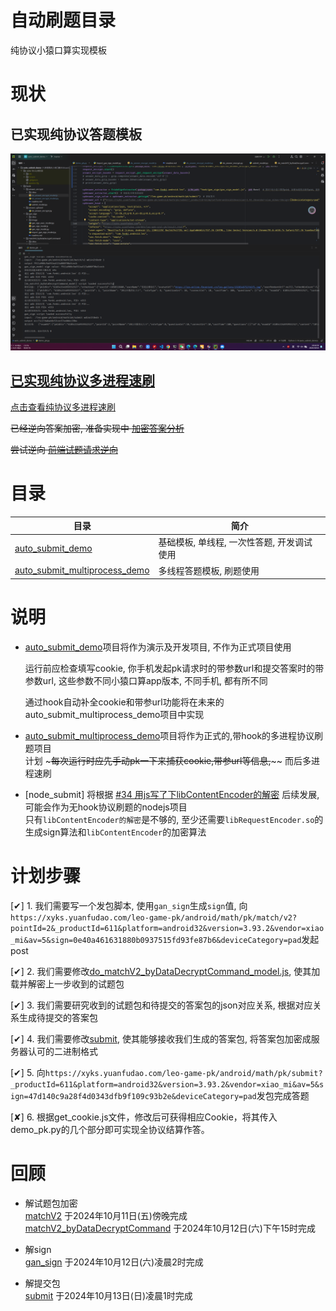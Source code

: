 # 自动刷题目录
纯协议小猿口算实现模板

# 现状
## 已实现纯协议答题模板
![image](./image/auto_submit.png)

## [已实现纯协议多进程速刷](demo/auto_submit_multiprocess_demo)  
[点击查看纯协议多进程速刷](https://github.com/user-attachments/assets/bc1974af-463b-45cf-92bf-1f778cb27826)

~~已经逆向答案加密, 准备实现中 [加密答案分析](../anay_answerEncrypt.js)~~

~~尝试逆向 [前端试题请求逆向](前端试题请求逆向.md)~~

# 目录
|目录|简介|
|--|--|
|[auto_submit_demo](demo/auto_submit_demo)|基础模板, 单线程, 一次性答题, 开发调试使用|
|[auto_submit_multiprocess_demo](demo/auto_submit_multiprocess_demo)|多线程答题模板, 刷题使用|

# 说明
- [auto_submit_demo](demo/auto_submit_demo)项目将作为演示及开发项目, 不作为正式项目使用  

  运行前应检查填写cookie, 你手机发起pk请求时的带参数url和提交答案时的带参数url, 这些参数不同小猿口算app版本, 不同手机, 都有所不同  

  通过hook自动补全cookie和带参url功能将在未来的auto_submit_multiprocess_demo项目中实现

- [auto_submit_multiprocess_demo](demo/auto_submit_multiprocess_demo)项目将作为正式的,带hook的多进程协议刷题项目  
计划 ~~~每次运行时应先手动pk一下来捕获cookie,带参url等信息,~~~~ 而后多进程速刷

- [node_submit] 将根据 [#34 用js写了下libContentEncoder的解密](https://github.com/xmexg/xyks/issues/34) 后续发展, 可能会作为无hook协议刷题的nodejs项目  
只有`libContentEncoder的解密`是不够的, 至少还需要`libRequestEncoder.so`的生成sign算法和`libContentEncoder`的加密算法

# 计划步骤
[✔] 1. 我们需要写一个发包脚本, 使用`gan_sign`生成`sign`值, 向`https://xyks.yuanfudao.com/leo-game-pk/android/math/pk/match/v2?pointId=2&_productId=611&platform=android32&version=3.93.2&vendor=xiao_mi&av=5&sign=0e40a461631880b0937515fd93fe87b6&deviceCategory=pad`发起post

[✔] 2. 我们需要修改[do_matchV2_byDataDecryptCommand_model.js](../matchV2_byDataDecryptCommand/do_matchV2_byDataDecryptCommand_model.js), 使其加载并解密上一步收到的试题包

[✔] 3. 我们需要研究收到的试题包和待提交的答案包的json对应关系, 根据对应关系生成待提交的答案包

[✔] 4. 我们需要修改[submit](../submit), 使其能够接收我们生成的答案包, 将答案包加密成服务器认可的二进制格式

[✔] 5. 向`https://xyks.yuanfudao.com/leo-game-pk/android/math/pk/submit?_productId=611&platform=android32&version=3.93.2&vendor=xiao_mi&av=5&sign=47d140c9a28f4d0343dfb9f109c93b2e&deviceCategory=pad`发包完成答题  

[✘] 6. 根据get_cookie.js文件，修改后可获得相应Cookie，将其传入demo_pk.py的几个部分即可实现全协议结算作答。


# 回顾
- 解试题包加密  
  [matchV2](../matchV2) 于2024年10月11日(五)傍晚完成  
  [matchV2_byDataDecryptCommand](../matchV2_byDataDecryptCommand) 于2024年10月12日(六)下午15时完成  

- 解sign  
  [gan_sign](../gan_sign) 于2024年10月12日(六)凌晨2时完成  

- 解提交包  
  [submit](../submit) 于2024年10月13日(日)凌晨1时完成
